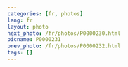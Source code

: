 ```yaml
---
categories: [fr, photos]
lang: fr
layout: photo
next_photo: /fr/photos/P0000230.html
picname: P0000231
prev_photo: /fr/photos/P0000232.html
tags: []
---
```

